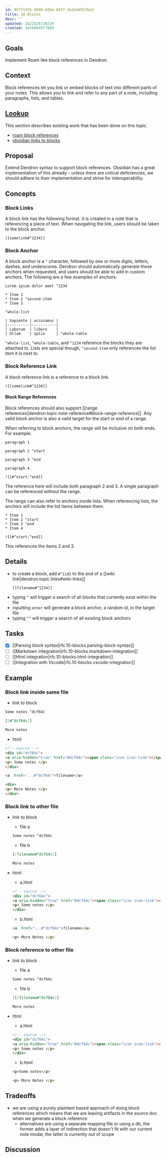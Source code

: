 ```yaml
---
id: 95f7193b-9940-42ba-841f-3e2a4d937ba3
title: 10 Blocks
desc: ''
updated: 1622526720220
created: 1619804977969
---
```

## Goals

Implement Roam like block references in Dendron.

## Context

Block references let you link or embed blocks of text into different parts of your notes. This allows you to link and refer to any part of a note, including paragraphs, lists, and tables.

## [Lookup](https://handbook.dendron.so/notes/b89ba854-72fb-4ebc-a8a0-55960b89e9dc.html#lookup)

This section describes existing work that has been done on this topic. 

- [roam block references](https://roamresearch.com/)
- [obsidian links to blocks](https://help.obsidian.md/How+to/Link+to+blocks)

## Proposal

Extend Dendron syntax to support block references. Obsidian has a great implementation of this already - unless there are critical deficiencies, we should adhere to their implementation and strive for interoperability. 

## Concepts

### Block Links

A block link has the following format. It is created in a note that is referencing a piece of text. When navigating the link, users should be taken to the block anchor. 

```
[[somelink#^1234]]
```

### Block Anchor

A block anchor is a `^` character, followed by one or more digits, letters, dashes, and underscores. Dendron should automatically generate these anchors when requested, and users should be able to add in custom anchors. The following are a few examples of anchors:

```
Lorem ipsum dolor amet ^1234

* Item 1
* Item 2 ^second-item
* Item 3

^whole-list

| Sapiente | accusamus |
|----------|-----------|
| Laborum  | libero    |
| Ullam    | optio     | ^whole-table
```

`^whole-list`, `^whole-table`, and `^1234` reference the blocks they are attached to. Lists are special though, `^second-item` only references the list item it is next to.

### Block Reference Link

A block reference link is a reference to a block link. 

```
![[somelink#^1234]]
```

#### Block Range References

Block references should also support [[range references|dendron.topic.note-reference#block-range-reference]]. Any valid block anchor is also a valid target for the start or end of a range.

When referring to block anchors, the range will be inclusive on both ends. For example:

```
paragraph 1

paragraph 2 ^start

paragraph 3 ^end

paragraph 4

![[#^start:^end]]
```

The reference here will include both paragraph 2 and 3. A single paragraph can be referenced without the range.

The range can also refer to anchors inside lists. When referencing lists, the anchors will include the list items between them.

```
* Item 1
* Item 2 ^start
* Item 3 ^end
* Item 4

![[#^start:^end]]
```

This references the items 2 and 3.


## Details

- to create a block, add `#^{id}` to the end of a [[wiki link|dendron.topic.links#wiki-links]]
  ```
  [[filename#^1234]]
  ```
- typing `^` will trigger a search of all blocks that currently exist within the file
- inputting `enter` will generate a block anchor, a random id, in the target file 
- typing `^^` will trigger a search of all existing block anchors

## Tasks

- [x] [[Parsing block syntax|rfc.10-blocks.parsing-block-syntax]]
- [ ] [[Markdown integration|rfc.10-blocks.markdown-integration]]
- [ ] [[Html integration|rfc.10-blocks.html-integration]]
- [ ] [[Integration with Vscode|rfc.10-blocks.vscode-integration]]

## Example

### Block link inside same file

- link to block 

```md
Some notes ^dcf64c

[[#^dcf64c]]

More notes
```

- html

```html
<!-- source -->
<div id="dcf64c">
<a aria-hidden="true" href="#dcf64c"><span class="icon icon-link"></span></a>
<p> Some notes </p>
</div>

<a  href="...#^dcf64c">filename</a>

<div>
<p> More Notes </p>
</div>
```

### Block link to other file

- link to block 

  - file a

  ```md
  Some notes ^dcf64c
  ```

  - file b

  ```md
  [[filename#^dcf64c]]

  More notes
  ```

- html

  - a.html

  ```html
  <!-- source -->
  <div id="dcf64c">
  <a aria-hidden="true" href="#dcf64c"><span class="icon icon-link"></span></a>
  <p> Some notes </p>
  </div>
  ```

  - b.html

  ```html
  <a  href="...#^dcf64c">filename</a>

  <p> More Notes </p>
  ```

### Block reference to other file

- link to block 

  - file a

  ```md
  Some notes ^dcf64c
  ```

  - file b

  ```md
  ![[filename#^dcf64c]]

  More notes
  ```

- html

  - a.html

  ```html
  <!-- source -->
  <div id="dcf64c">
  <a aria-hidden="true" href="#dcf64c"><span class="icon icon-link"></span></a>
  <p> Some notes </p>
  </div>
  ```

  - b.html

  ```html
  <p>Some notes</p>

  <p> More Notes </p>
  ```

## Tradeoffs

- we are using a purely plaintext based approach of doing block references which means that we are leaving artifacts in the source doc when we generate a block reference
  - alternatives are using a separate mapping file or using a db, the former adds a layer of indirection that doesn't fit with our current note modal, the latter is currently out of scope

## Discussion

